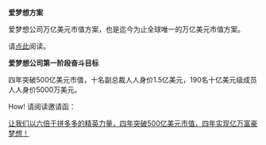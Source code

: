 **爱梦想方案**

爱梦想公司万亿美元市值方案，也是迄今为止全球唯一的万亿美元市值方案。

请[点此](http://aomoxo.com)阅读。

**爱梦想公司第一阶段奋斗目标**

四年突破500亿美元市值，十名副总裁人人身价1.5亿美元，190名十亿美元级成员人人身价5000万美元。

How! 请阅读邀请函：

[让我们以六倍于拼多多的精英力量，四年突破500亿美元市值，四年实现亿万富豪梦想！](https://github.com/aomoxo/letter/blob/master/README.md)
